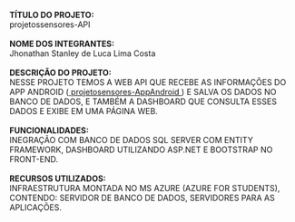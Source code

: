 <b>TÍTULO DO PROJETO:</b><br> projetossensores-API<br><br>
<b>NOME DOS INTEGRANTES:</b><br> Jhonathan Stanley de Luca Lima Costa <br><br>
<b>DESCRIÇÃO DO PROJETO:</b><br> NESSE PROJETO TEMOS A WEB API QUE RECEBE AS INFORMAÇÕES DO APP ANDROID (<a href="https://github.com/jhonathanstanley/projetosensores-AppAndroid"> projetosensores-AppAndroid <a/>) E SALVA OS DADOS NO BANCO DE DADOS, E TAMBÉM A DASHBOARD QUE CONSULTA ESSES DADOS E EXIBE EM UMA PÁGINA WEB.<br><br>
<b>FUNCIONALIDADES:</b> <br>INEGRAÇÃO COM BANCO DE DADOS SQL SERVER COM ENTITY FRAMEWORK, DASHBOARD UTILIZANDO ASP.NET E BOOTSTRAP NO FRONT-END.<br><br>
<b>RECURSOS UTILIZADOS:</b> <br>INFRAESTRUTURA MONTADA NO MS AZURE (AZURE FOR STUDENTS), CONTENDO: SERVIDOR DE BANCO DE DADOS, SERVIDORES PARA AS APLICAÇÕES.


